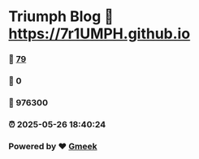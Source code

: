 # Triumph Blog :link: https://7r1UMPH.github.io 
### :page_facing_up: [79](https://7r1UMPH.github.io/tag.html) 
### :speech_balloon: 0 
### :hibiscus: 976300 
### :alarm_clock: 2025-05-26 18:40:24 
### Powered by :heart: [Gmeek](https://github.com/Meekdai/Gmeek)
